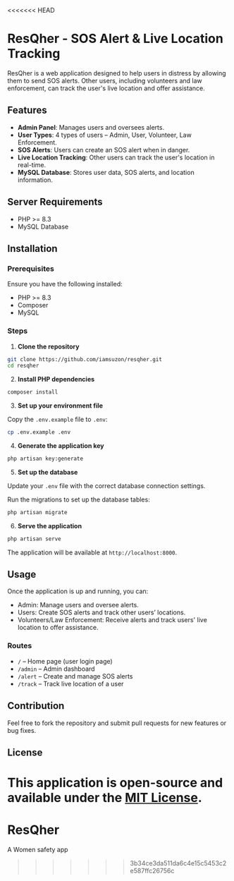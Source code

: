 <<<<<<< HEAD

# ResQher - SOS Alert & Live Location Tracking

ResQher is a web application designed to help users in distress by allowing them to send SOS alerts. Other users, including volunteers and law enforcement, can track the user's live location and offer assistance.

## Features

- **Admin Panel**: Manages users and oversees alerts.
- **User Types**: 4 types of users – Admin, User, Volunteer, Law Enforcement.
- **SOS Alerts**: Users can create an SOS alert when in danger.
- **Live Location Tracking**: Other users can track the user's location in real-time.
- **MySQL Database**: Stores user data, SOS alerts, and location information.

## Server Requirements

- PHP >= 8.3
- MySQL Database

## Installation

### Prerequisites

Ensure you have the following installed:

- PHP >= 8.3
- Composer
- MySQL

### Steps

1. **Clone the repository**

```bash
git clone https://github.com/iamsuzon/resqher.git
cd resqher
```

2. **Install PHP dependencies**

```bash
composer install
```

3. **Set up your environment file**

Copy the `.env.example` file to `.env`:

```bash
cp .env.example .env
```

4. **Generate the application key**

```bash
php artisan key:generate
```

5. **Set up the database**

Update your `.env` file with the correct database connection settings.

Run the migrations to set up the database tables:

```bash
php artisan migrate
```

6. **Serve the application**

```bash
php artisan serve
```

The application will be available at `http://localhost:8000`.

## Usage

Once the application is up and running, you can:

- Admin: Manage users and oversee alerts.
- Users: Create SOS alerts and track other users’ locations.
- Volunteers/Law Enforcement: Receive alerts and track users' live location to offer assistance.

### Routes

- `/` – Home page (user login page)
- `/admin` – Admin dashboard
- `/alert` – Create and manage SOS alerts
- `/track` – Track live location of a user

## Contribution

Feel free to fork the repository and submit pull requests for new features or bug fixes.

## License

This application is open-source and available under the [MIT License](LICENSE).
=======
# ResQher
A Women safety app
>>>>>>> 3b34ce3da511da6c4e15c5453c2e587ffc26756c
